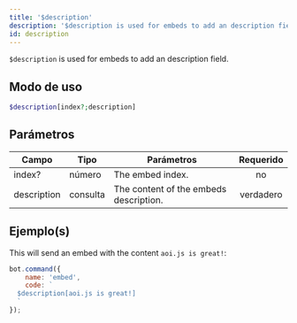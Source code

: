 ```yaml
---
title: '$description'
description: '$description is used for embeds to add an description field.'
id: description
---
```


`$description` is used for embeds to add an description field.

## Modo de uso

```php
$description[index?;description]
```

## Parámetros

| Campo       | Tipo     | Parámetros                             | Requerido |
| ----------- | -------- | -------------------------------------- |:---------:|
| index?      | número   | The embed index.                       |    no     |
| description | consulta | The content of the embeds description. | verdadero |

## Ejemplo(s)

This will send an embed with the content `aoi.js is great!`:

```javascript
bot.command({
    name: 'embed',
    code: `
  $description[aoi.js is great!]
  `
});
```